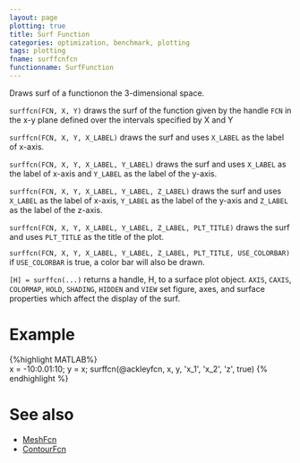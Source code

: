 ```yaml
---
layout: page
plotting: true
title: Surf Function
categories: optimization, benchmark, plotting
tags: plotting
fname: surffcnfcn
functionname: SurfFunction
---
```

Draws surf of a functionon the 3-dimensional space.
 
`surffcn(FCN, X, Y)` draws the surf of the function given by the 
handle `FCN` in the x-y plane defined over the intervals specified by X 
and Y
 
`surffcn(FCN, X, Y, X_LABEL)` draws the surf and uses `X_LABEL` as the 
label of x-axis.

`surffcn(FCN, X, Y, X_LABEL, Y_LABEL)` draws the surf and uses 
`X_LABEL` as the label of x-axis and `Y_LABEL` as the label of the y-axis.

`surffcn(FCN, X, Y, X_LABEL, Y_LABEL, Z_LABEL)` draws the surf and 
uses `X_LABEL` as the label of x-axis, `Y_LABEL` as the label of the y-axis 
and `Z_LABEL` as the label of the z-axis.

`surffcn(FCN, X, Y, X_LABEL, Y_LABEL, Z_LABEL, PLT_TITLE)` draws the
surf and uses `PLT_TITLE` as the title of the plot. 

`surffcn(FCN, X, Y, X_LABEL, Y_LABEL, Z_LABEL, PLT_TITLE, USE_COLORBAR)`
if `USE_COLORBAR` is true, a color bar will also be drawn. 

`[H] = surffcn(...)` returns a handle, H, to a  surface plot object. 
`AXIS`, `CAXIS`, `COLORMAP`, `HOLD`, `SHADING`, `HIDDEN` and `VIEW` set figure,
axes, and surface properties which affect the display of the surf.

# Example
{%highlight MATLAB%}   
   x = -10:0.01:10;
   y = x; 
   surffcn(@ackleyfcn, x, y, 'x_1', 'x_2', 'z', true)
{% endhighlight %}

# See also 
* [MeshFcn]({{site.baseurl}}/benchmarkfcns/meshfcn)
* [ContourFcn]({{site.baseurl}}/benchmarkfcns/contourfcn)
